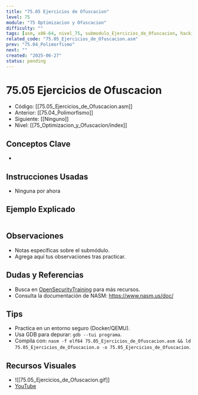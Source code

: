 ```yaml
---
title: "75.05 Ejercicios de Ofuscacion"
level: 75
module: "75 Optimizacion y Ofuscacion"
difficulty: ""
tags: [asm, x86-64, nivel_75, submodulo_Ejercicios_de_Ofuscacion, hacking]
related_code: "75.05_Ejercicios_de_Ofuscacion.asm"
prev: "75.04_Polimorfismo"
next: ""
created: "2025-06-27"
status: pending
---
```


# 75.05 Ejercicios de Ofuscacion

- Código: [[75.05_Ejercicios_de_Ofuscacion.asm]]  
- Anterior: [[75.04_Polimorfismo]]  
- Siguiente: [[Ninguno]]  
- Nivel: [[75_Optimizacion_y_Ofuscacion/index]]  

## Conceptos Clave
- 

## Instrucciones Usadas
- Ninguna por ahora

## Ejemplo Explicado
```asm

```

## Observaciones
- Notas específicas sobre el submódulo.
- Agrega aquí tus observaciones tras practicar.

## Dudas y Referencias
- Busca en [OpenSecurityTraining](https://opensecuritytraining.info/) para más recursos.
- Consulta la documentación de NASM: https://www.nasm.us/doc/

## Tips
- Practica en un entorno seguro (Docker/QEMU).
- Usa GDB para depurar: `gdb --tui programa`.
- Compila con: `nasm -f elf64 75.05_Ejercicios_de_Ofuscacion.asm && ld 75.05_Ejercicios_de_Ofuscacion.o -o 75.05_Ejercicios_de_Ofuscacion`.

## Recursos Visuales
- ![[75.05_Ejercicios_de_Ofuscacion.gif]]  
- [YouTube](https://youtube.com/placeholder)
